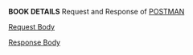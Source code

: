 **BOOK DETAILS**
Request and Response of [POSTMAN](https://go.postman.co/workspace/Team-Workspace~28292ab0-6fda-4486-8839-238e9e1ef6d7/collection/20423021-96bc2ebb-2d7d-440d-84d1-03adb745cd59?action=share&creator=20423021)

[Request Body](images/bookrequest.txt)

[Response Body](images/bookresponse.txt)

